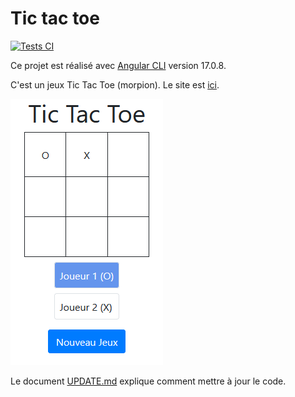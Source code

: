 # Tic tac toe

[![Tests CI](https://github.com/abarhub/tictactoejs/actions/workflows/npm_action.yml/badge.svg?branch=master)](https://github.com/abarhub/tictactoejs/actions/workflows/npm_action.yml)

Ce projet est réalisé avec [Angular CLI](https://github.com/angular/angular-cli) version 17.0.8.

C'est un jeux Tic Tac Toe (morpion).
Le site est [ici](https://abarhub.github.io/tictactoejs/).

![Capture d'écran](https://github.com/abarhub/tictactoejs/blob/master/img/jeux_tictactoe.png?raw=true)

Le document [UPDATE.md](UPDATE.md) explique comment mettre à jour le code.
